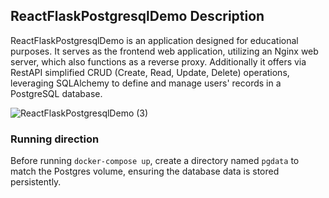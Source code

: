 ## ReactFlaskPostgresqlDemo Description
ReactFlaskPostgresqlDemo is an application designed for educational purposes. It serves as the frontend web application, utilizing an Nginx web server, which also functions as a reverse proxy. Additionally it offers via RestAPI simplified CRUD (Create, Read, Update, Delete) operations, leveraging SQLAlchemy to define and manage users' records in a PostgreSQL database.

![ReactFlaskPostgresqlDemo (3)](https://github.com/user-attachments/assets/c99b07d4-37aa-43a0-a402-fb2bd29f190a)

### Running direction
Before running `docker-compose up`, create a directory named `pgdata` to match the Postgres volume, ensuring the database data is stored persistently.
